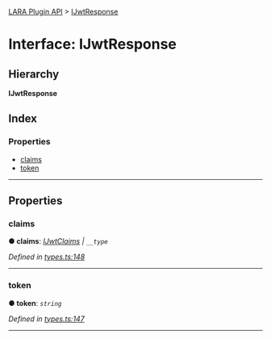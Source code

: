 [LARA Plugin API](../README.md) > [IJwtResponse](../interfaces/ijwtresponse.md)

# Interface: IJwtResponse

## Hierarchy

**IJwtResponse**

## Index

### Properties

* [claims](ijwtresponse.md#claims)
* [token](ijwtresponse.md#token)

---

## Properties

<a id="claims"></a>

###  claims

**● claims**: *[IJwtClaims](ijwtclaims.md) \| `__type`*

*Defined in [types.ts:148](../../../lara-typescript/src/plugin-api/types.ts#L148)*

___
<a id="token"></a>

###  token

**● token**: *`string`*

*Defined in [types.ts:147](../../../lara-typescript/src/plugin-api/types.ts#L147)*

___

